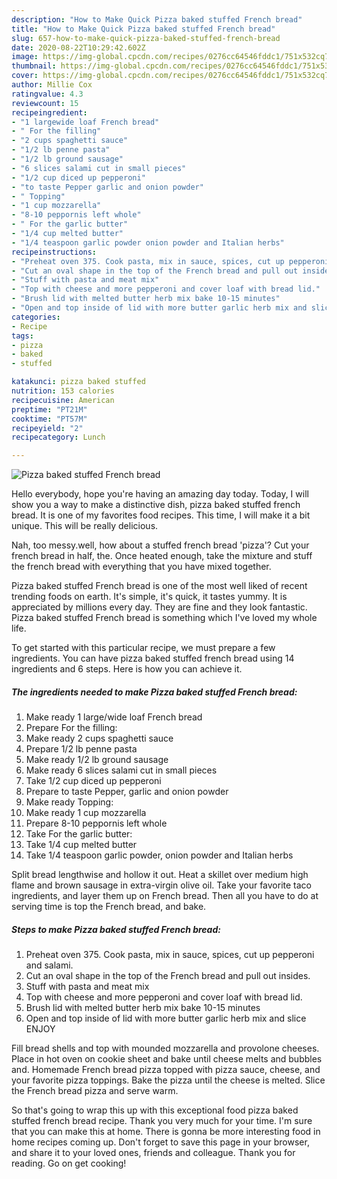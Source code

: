 ```yaml
---
description: "How to Make Quick Pizza baked stuffed French bread"
title: "How to Make Quick Pizza baked stuffed French bread"
slug: 657-how-to-make-quick-pizza-baked-stuffed-french-bread
date: 2020-08-22T10:29:42.602Z
image: https://img-global.cpcdn.com/recipes/0276cc64546fddc1/751x532cq70/pizza-baked-stuffed-french-bread-recipe-main-photo.jpg
thumbnail: https://img-global.cpcdn.com/recipes/0276cc64546fddc1/751x532cq70/pizza-baked-stuffed-french-bread-recipe-main-photo.jpg
cover: https://img-global.cpcdn.com/recipes/0276cc64546fddc1/751x532cq70/pizza-baked-stuffed-french-bread-recipe-main-photo.jpg
author: Millie Cox
ratingvalue: 4.3
reviewcount: 15
recipeingredient:
- "1 largewide loaf French bread"
- " For the filling"
- "2 cups spaghetti sauce"
- "1/2 lb penne pasta"
- "1/2 lb ground sausage"
- "6 slices salami cut in small pieces"
- "1/2 cup diced up pepperoni"
- "to taste Pepper garlic and onion powder"
- " Topping"
- "1 cup mozzarella"
- "8-10 peppornis left whole"
- " For the garlic butter"
- "1/4 cup melted butter"
- "1/4 teaspoon garlic powder onion powder and Italian herbs"
recipeinstructions:
- "Preheat oven 375. Cook pasta, mix in sauce, spices, cut up pepperoni and salami."
- "Cut an oval shape in the top of the French bread and pull out insides."
- "Stuff with pasta and meat mix"
- "Top with cheese and more pepperoni and cover loaf with bread lid."
- "Brush lid with melted butter herb mix bake 10-15 minutes"
- "Open and top inside of lid with more butter garlic herb mix and slice ENJOY"
categories:
- Recipe
tags:
- pizza
- baked
- stuffed

katakunci: pizza baked stuffed 
nutrition: 153 calories
recipecuisine: American
preptime: "PT21M"
cooktime: "PT57M"
recipeyield: "2"
recipecategory: Lunch

---
```



![Pizza baked stuffed French bread](https://img-global.cpcdn.com/recipes/0276cc64546fddc1/751x532cq70/pizza-baked-stuffed-french-bread-recipe-main-photo.jpg)

Hello everybody, hope you're having an amazing day today. Today, I will show you a way to make a distinctive dish, pizza baked stuffed french bread. It is one of my favorites food recipes. This time, I will make it a bit unique. This will be really delicious.

Nah, too messy.well, how about a stuffed french bread &#39;pizza&#39;? Cut your french bread in half, the. Once heated enough, take the mixture and stuff the french bread with everything that you have mixed together.

Pizza baked stuffed French bread is one of the most well liked of recent trending foods on earth. It's simple, it's quick, it tastes yummy. It is appreciated by millions every day. They are fine and they look fantastic. Pizza baked stuffed French bread is something which I've loved my whole life.


To get started with this particular recipe, we must prepare a few ingredients. You can have pizza baked stuffed french bread using 14 ingredients and 6 steps. Here is how you can achieve it.

<!--inarticleads1-->

##### The ingredients needed to make Pizza baked stuffed French bread:

1. Make ready 1 large/wide loaf French bread
1. Prepare  For the filling:
1. Make ready 2 cups spaghetti sauce
1. Prepare 1/2 lb penne pasta
1. Make ready 1/2 lb ground sausage
1. Make ready 6 slices salami cut in small pieces
1. Take 1/2 cup diced up pepperoni
1. Prepare to taste Pepper, garlic and onion powder
1. Make ready  Topping:
1. Make ready 1 cup mozzarella
1. Prepare 8-10 peppornis left whole
1. Take  For the garlic butter:
1. Take 1/4 cup melted butter
1. Take 1/4 teaspoon garlic powder, onion powder and Italian herbs


Split bread lengthwise and hollow it out. Heat a skillet over medium high flame and brown sausage in extra-virgin olive oil. Take your favorite taco ingredients, and layer them up on French bread. Then all you have to do at serving time is top the French bread, and bake. 

<!--inarticleads2-->

##### Steps to make Pizza baked stuffed French bread:

1. Preheat oven 375. Cook pasta, mix in sauce, spices, cut up pepperoni and salami.
1. Cut an oval shape in the top of the French bread and pull out insides.
1. Stuff with pasta and meat mix
1. Top with cheese and more pepperoni and cover loaf with bread lid.
1. Brush lid with melted butter herb mix bake 10-15 minutes
1. Open and top inside of lid with more butter garlic herb mix and slice ENJOY


Fill bread shells and top with mounded mozzarella and provolone cheeses. Place in hot oven on cookie sheet and bake until cheese melts and bubbles and. Homemade French bread pizza topped with pizza sauce, cheese, and your favorite pizza toppings. Bake the pizza until the cheese is melted. Slice the French bread pizza and serve warm. 

So that's going to wrap this up with this exceptional food pizza baked stuffed french bread recipe. Thank you very much for your time. I'm sure that you can make this at home. There is gonna be more interesting food in home recipes coming up. Don't forget to save this page in your browser, and share it to your loved ones, friends and colleague. Thank you for reading. Go on get cooking!
